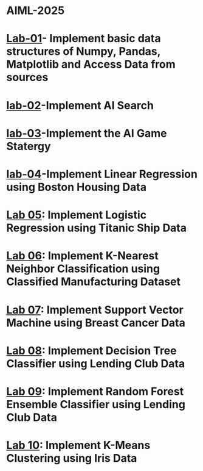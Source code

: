 # AIML-2025
# [Lab-01](https://colab.research.google.com/drive/12qDvUGX6-zQNWDj2SPAlYvb3OxbOs-BC#scrollTo=EJ8wxCogILdj)- Implement basic data structures of Numpy, Pandas, Matplotlib and Access Data from sources
# [lab-02](https://colab.research.google.com/drive/1uD66YCm4oag6DpRK9_m1UG4iayhJvVOz#scrollTo=Q9jjdc9RJ5Ck)-Implement AI Search
# [lab-03](https://colab.research.google.com/drive/1G5bYFjmWnHs1rrN8BBYkGVYdeyqd0qdl#scrollTo=gEpWNSc5Ms4x )-Implement the AI Game Statergy
# [lab-04](https://colab.research.google.com/drive/1gz2JyC7lxpt1ouAZe56Ywd7fn83kxPBM)-Implement Linear Regression using Boston Housing Data
# [Lab 05](): Implement Logistic Regression using Titanic Ship Data
# [Lab 06](): Implement K-Nearest Neighbor Classification using Classified Manufacturing Dataset
# [Lab 07](): Implement Support Vector Machine using Breast Cancer Data
# [Lab 08](): Implement Decision Tree Classifier using Lending Club Data
# [Lab 09](): Implement Random Forest Ensemble Classifier using Lending Club Data
# [Lab 10](): Implement K-Means Clustering using Iris Data
